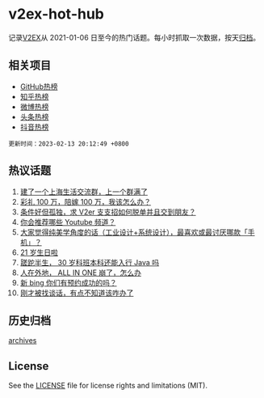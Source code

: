 # v2ex-hot-hub

 记录[V2EX](https://www.v2ex.com/)从 2021-01-06 日至今的热门话题。每小时抓取一次数据，按天[归档](archives)。
 
 ## 相关项目

- [GitHub热榜](https://github.com/snaildev/github-hot-hub)
- [知乎热榜](https://github.com/snaildev/zhihu-hot-hub)
- [微博热榜](https://github.com/snaildev/weibo-hot-hub)
- [头条热榜](https://github.com/snaildev/toutiao-hot-hub)
- [抖音热榜](https://github.com/snaildev/douyin-hot-hub)


 `更新时间：2023-02-13 20:12:49 +0800`

## 热议话题

1. [建了一个上海生活交流群，上一个群满了](https://www.v2ex.com/t/915568)
1. [彩礼 100 万，陪嫁 100 万，我该怎么办？](https://www.v2ex.com/t/915584)
1. [条件好但孤独，求 V2er 支支招如何脱单并且交到朋友？](https://www.v2ex.com/t/915527)
1. [你会推荐哪些 Youtube 频道？](https://www.v2ex.com/t/915528)
1. [大家觉得纯美学角度的话（工业设计+系统设计），最喜欢或最讨厌哪款「手机」？](https://www.v2ex.com/t/915592)
1. [21 岁生日啦](https://www.v2ex.com/t/915514)
1. [蹉跎半生， 30 岁科班本科还能入行 Java 吗](https://www.v2ex.com/t/915532)
1. [人在外地， ALL IN ONE 崩了，怎么办](https://www.v2ex.com/t/915464)
1. [新 bing 你们有预约成功的吗？](https://www.v2ex.com/t/915475)
1. [刚才被找谈话，有点不知道该咋办了](https://www.v2ex.com/t/915523)

## 历史归档

[archives](archives)

## License

See the [LICENSE](LICENSE) file for license rights and limitations (MIT).
